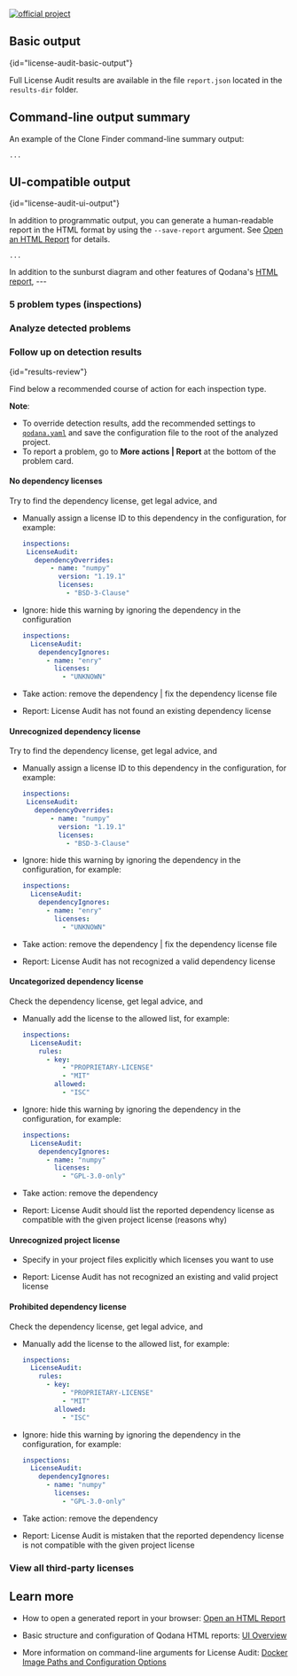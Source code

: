[//]: # (title: License Audit Output Formats)

[![official project](https://jb.gg/badges/official-flat-square.svg)](https://confluence.jetbrains.com/display/ALL/JetBrains+on+GitHub)

## Basic output
{id="license-audit-basic-output"}

Full License Audit results are available in the file `report.json` located in the `results-dir` folder.

[//]: # "verify"

## Command-line output summary

An example of the Clone Finder command-line summary output:
``` shell
...
```
[//]: # "add"

## UI-compatible output
{id="license-audit-ui-output"}

In addition to programmatic output, you can generate a human-readable report in the HTML format by using the `--save-report` argument.
See [Open an HTML Report](html-report.md) for details.

```shell
...
```
[//]: # "add"

In addition to the sunburst diagram and other features of Qodana's [HTML report](ui-overview.md), ---

### 5 problem types (inspections)

### Analyze detected problems

### Follow up on detection results
{id="results-review"}

Find below a recommended course of action for each inspection type. 

**Note**:
- To override detection results, add the recommended settings to  [`qodana.yaml`](qodana-yaml.md#License+Audit+configuration) and save the configuration file to the root of the analyzed project.
- To report a problem, go to **More actions | Report** at the bottom of the problem card.

#### No dependency licenses
Try to find the dependency license, get legal advice, and
- Manually assign a license ID to this dependency in the configuration, for example:

    ```yaml
    inspections:
     LicenseAudit:
       dependencyOverrides:
           - name: "numpy"
             version: "1.19.1"
             licenses:
               - "BSD-3-Clause"
    ```

- Ignore: hide this warning by ignoring the dependency in the configuration 

    ```yaml
    inspections:
      LicenseAudit:
        dependencyIgnores:
          - name: "enry"
            licenses:
              - "UNKNOWN"
    ```

- Take action: remove the dependency | fix the dependency license file
- Report: License Audit has not found an existing dependency license


#### Unrecognized dependency license

Try to find the dependency license, get legal advice, and
- Manually assign a license ID to this dependency in the configuration, for example:

    ```yaml
    inspections:
     LicenseAudit:
       dependencyOverrides:
           - name: "numpy"
             version: "1.19.1"
             licenses:
               - "BSD-3-Clause"
    ```

- Ignore: hide this warning by ignoring the dependency in the configuration, for example:

    ```yaml
    inspections:
      LicenseAudit:
        dependencyIgnores:
          - name: "enry"
            licenses:
              - "UNKNOWN"
    ```
- Take action: remove the dependency | fix the dependency license file
- Report: License Audit has not recognized a valid dependency license

#### Uncategorized dependency license
Check the dependency license, get legal advice, and

- Manually add the license to the allowed list, for example:

    ```yaml
    inspections:
      LicenseAudit:
        rules:
          - key:
              - "PROPRIETARY-LICENSE"
              - "MIT"
            allowed:
              - "ISC"
    ```
  
- Ignore: hide this warning by ignoring the dependency in the configuration, for example: 

    ```yaml
    inspections:
      LicenseAudit:
        dependencyIgnores:
          - name: "numpy"
            licenses:
              - "GPL-3.0-only"
    ```
  
- Take action: remove the dependency
- Report: License Audit should list the reported dependency license as compatible with the given project license (reasons why)

[//]: # "?"


#### Unrecognized project license
- Specify in your project files explicitly which licenses you want to use

- Report: License Audit has not recognized an existing and valid project license

#### Prohibited dependency license
Check the dependency license, get legal advice, and

- Manually add the license to the allowed list, for example: 

    ```yaml
    inspections:
      LicenseAudit:
        rules:
          - key:
              - "PROPRIETARY-LICENSE"
              - "MIT"
            allowed:
              - "ISC"
    ```

- Ignore: hide this warning by ignoring the dependency in the configuration, for example:

    ```yaml
    inspections:
      LicenseAudit:
        dependencyIgnores:
          - name: "numpy"
            licenses:
              - "GPL-3.0-only"
    ```

- Take action: remove the dependency
- Report: License Audit is mistaken that the reported dependency license is not compatible with the given project license

### View all third-party licenses


## Learn more

* How to open a generated report in your browser: [Open an HTML Report](html-report.md)

* Basic structure and configuration of Qodana HTML reports: [UI Overview](ui-overview.md)

* More information on command-line arguments for License Audit: [Docker Image Paths and Configuration Options](license-audit-docker-techs.md)


